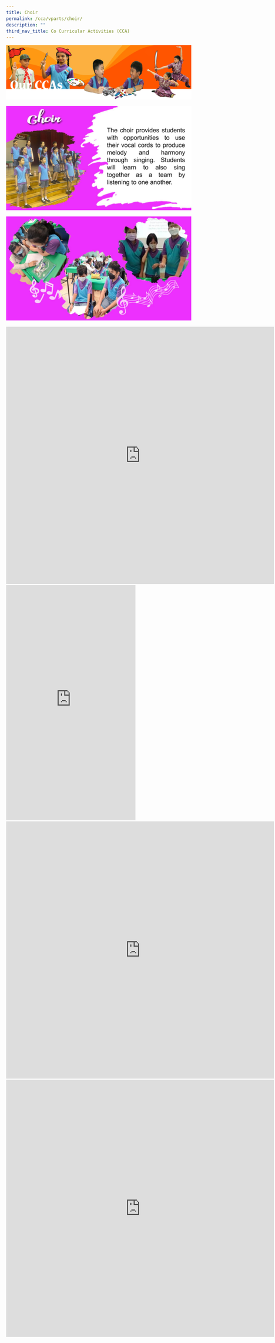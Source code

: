 ```yaml
---
title: Choir
permalink: /cca/vparts/choir/
description: ""
third_nav_title: Co Curricular Activities (CCA)
---
```

![](/images/CCAbanner.png)

![](/images/CCA2022/CCA-choir1.jpg)

![](/images/CCA2022/CCA-choir2.jpg)

<iframe allowfullscreen="true" height="700" width="729" frameborder="0" src="https://docs.google.com/presentation/d/e/2PACX-1vSGPtwQDVbn9rDfmlY7XRwJCja7QPAMOXUT45Z2_YFfNPIuyhoQkSrVeBOVUn0dABIp9bnnrlV0g0Kl/embed?start=true&amp;loop=true&amp;delayms=3000"></iframe>

<iframe src="https://player.vimeo.com/video/800394382?h=f6c738502a&amp;badge=0&amp;autopause=0&amp;player_id=0&amp;app_id=58479" width="352" height="640" frameborder="0" allow="autoplay; fullscreen; picture-in-picture" allowfullscreen title="Choir Updated 3.mp4"></iframe>

<iframe src="https://player.vimeo.com/video/800394397?h=b6b51a7963&amp;badge=0&amp;autopause=0&amp;player_id=0&amp;app_id=58479" width="729" height="700" frameborder="0" allow="autoplay; fullscreen; picture-in-picture" allowfullscreen title="Choir updated 2"></iframe>


<iframe title="Choir updated.mp4" allowfullscreen="" allow="autoplay; fullscreen; picture-in-picture" frameborder="0" height="700" width="729" src="https://player.vimeo.com/video/799358309?h=841fccb0c6&amp;badge=0&amp;autopause=0&amp;player_id=0&amp;app_id=58479"></iframe>